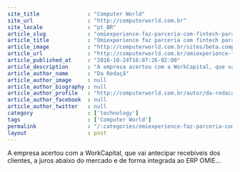 ```yaml
---
site_title               : "Computer World"
site_url                 : "http://computerworld.com.br"
site_locale              : "pt_BR"
article_slug             : "omiexperience-faz-parceria-com-fintech-para-oferecer-credito-barato-a-usuarios"
article_title            : "Omiexperience faz parceria com fintech para oferecer crédito barato a usuários"
article_image            : "http://computerworld.com.br/sites/beta.computerworld.com.br/files/news_articles/cedulas.jpg"
article_url              : "http://computerworld.com.br/omiexperience-faz-parceria-com-fintech-para-oferecer-credito-barato-usuarios"
article_published_at     : "2016-10-24T16:07:26-02:00"
article_description      : "A empresa acertou com a WorkCapital, que vai antecipar recebíveis dos clientes, a juros abaixo do mercado e de forma integrada ao ERP OMIE..."
article_author_name      : "Da Redaçã"
article_author_image     : null
article_author_biography : null
article_author_profile   : "http://computerworld.com.br/autor/da-redacao"
article_author_facebook  : null
article_author_twitter   : null
category                 : ['technology']
tags                     : ['Computer World']
permalink                : "/:categories/omiexperience-faz-parceria-com-fintech-para-oferecer-credito-barato-a-usuarios/"
layout                   : post
---
```


A empresa acertou com a WorkCapital, que vai antecipar recebíveis dos clientes, a juros abaixo do mercado e de forma integrada ao ERP OMIE...
